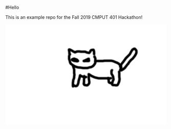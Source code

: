 #Hello

This is an example repo for the Fall 2019 CMPUT 401 Hackathon!

![This is a sleeping cat](./catgif.gif)
